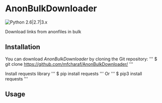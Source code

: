 # AnonBulkDownloader
 ![Python 2.6|2.7|3.x](https://img.shields.io/badge/python-2.6|2.7|3.x-yellow.svg)
 
 Download links from anonfiles in bulk
 
## Installation
You can download *AnonBulkDownloader* by cloning the Git repository:
'''
$ git clone https://github.com/mfcharaf/AnonBulkDownloader/
'''

Install requests library
'''
$ pip install requests
'''
Or
'''
$ pip3 install requests
'''
## Usage
